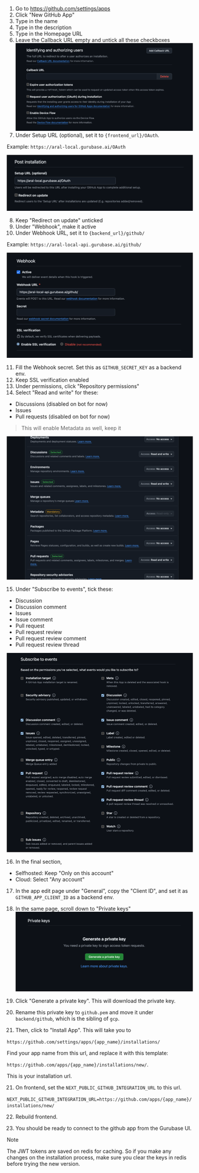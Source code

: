 1. Go to https://github.com/settings/apps
2. Click "New GitHub App"
3. Type in the name
4. Type in the description
5. Type in the Homepage URL
6. Leave the Callback URL empty and untick all these checkboxes
![Web Widget](imgs/github-callback.png)
7. Under Setup URL (optional), set it to `{frontend_url}/OAuth`.

Example: `https://aral-local.gurubase.ai/OAuth`

![Post Installation](imgs/github-post-installation.png)

8. Keep "Redirect on update" unticked
9. Under "Webhook", make it active
10. Under Webhook URL, set it to `{backend_url}/github/`

Example: `https://aral-local-api.gurubase.ai/github/`

![Webhook](imgs/github-webhook.png)

11. Fill the Webhook secret. Set this as `GITHUB_SECRET_KEY` as a backend env.
12. Keep SSL verification enabled
13. Under permissions, click "Repository permissions"
14. Select "Read and write" for these:
- Discussions (disabled on bot for now)
- Issues
- Pull requests (disabled on bot for now)

> This will enable Metadata as well, keep it

![Permissions](imgs/github-permissions.png)

15. Under "Subscribe to events", tick these:
- Discussion
- Discussion comment
- Issues
- Issue comment
- Pull request
- Pull request review
- Pull request review comment
- Pull request review thread

![Events](imgs/github-events.png)

16. In the final section,

- Selfhosted: Keep "Only on this account"
- Cloud: Select "Any account"

17. In the app edit page under "General", copy the "Client ID", and set it as `GITHUB_APP_CLIENT_ID` as a backend env.

18. In the same page, scroll down to "Private keys"
![Private_Keys](imgs/github-private-keys.png)

19. Click "Generate a private key". This will download the private key.

19. Rename this private key to `github.pem` and move it under `backend/github`, which is the sibling of `gcp`.


20. Then, click to "Install App". This will take you to

`https://github.com/settings/apps/{app_name}/installations/`

Find your app name from this url, and replace it with this template:

`https://github.com/apps/{app_name}/installations/new/`.

This is your installation url.

21. On frontend, set the `NEXT_PUBLIC_GITHUB_INTEGRATION_URL` to this url.

`NEXT_PUBLIC_GITHUB_INTEGRATION_URL=https://github.com/apps/{app_name}/installations/new/` 

22. Rebuild frontend.

23. You should be ready to connect to the github app from the Gurubase UI.

> [!NOTE]
> The JWT tokens are saved on redis for caching. So if you make any changes on the installation process, make sure you clear the keys in redis before trying the new version.

